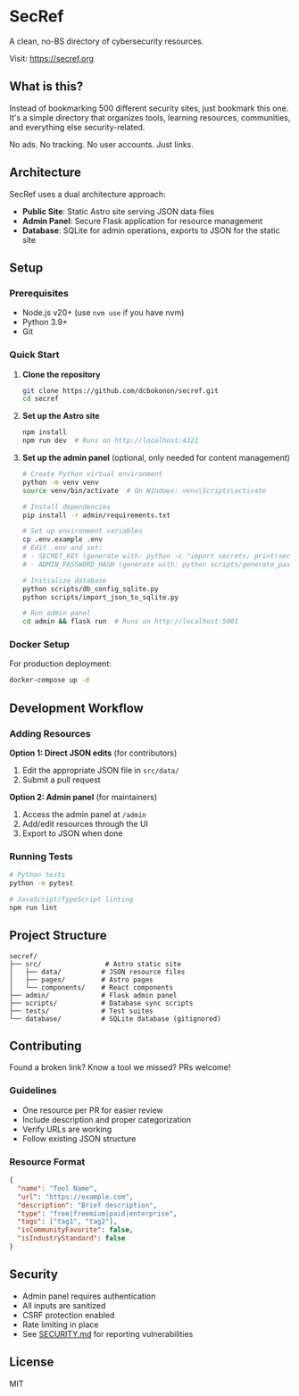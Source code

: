 # SecRef

A clean, no-BS directory of cybersecurity resources. 

Visit: https://secref.org

## What is this?

Instead of bookmarking 500 different security sites, just bookmark this one. It's a simple directory that organizes tools, learning resources, communities, and everything else security-related.

No ads. No tracking. No user accounts. Just links.

## Architecture

SecRef uses a dual architecture approach:
- **Public Site**: Static Astro site serving JSON data files
- **Admin Panel**: Secure Flask application for resource management
- **Database**: SQLite for admin operations, exports to JSON for the static site

## Setup

### Prerequisites
- Node.js v20+ (use `nvm use` if you have nvm)
- Python 3.9+
- Git

### Quick Start

1. **Clone the repository**
   ```bash
   git clone https://github.com/dcbokonon/secref.git
   cd secref
   ```

2. **Set up the Astro site**
   ```bash
   npm install
   npm run dev  # Runs on http://localhost:4321
   ```

3. **Set up the admin panel** (optional, only needed for content management)
   ```bash
   # Create Python virtual environment
   python -m venv venv
   source venv/bin/activate  # On Windows: venv\Scripts\activate
   
   # Install dependencies
   pip install -r admin/requirements.txt
   
   # Set up environment variables
   cp .env.example .env
   # Edit .env and set:
   # - SECRET_KEY (generate with: python -c "import secrets; print(secrets.token_hex(32))")
   # - ADMIN_PASSWORD_HASH (generate with: python scripts/generate_password_hash.py)
   
   # Initialize database
   python scripts/db_config_sqlite.py
   python scripts/import_json_to_sqlite.py
   
   # Run admin panel
   cd admin && flask run  # Runs on http://localhost:5001
   ```

### Docker Setup

For production deployment:
```bash
docker-compose up -d
```

## Development Workflow

### Adding Resources

**Option 1: Direct JSON edits** (for contributors)
1. Edit the appropriate JSON file in `src/data/`
2. Submit a pull request

**Option 2: Admin panel** (for maintainers)
1. Access the admin panel at `/admin`
2. Add/edit resources through the UI
3. Export to JSON when done

### Running Tests

```bash
# Python tests
python -m pytest

# JavaScript/TypeScript linting
npm run lint
```

## Project Structure

```
secref/
├── src/                # Astro static site
│   ├── data/          # JSON resource files
│   ├── pages/         # Astro pages
│   └── components/    # React components
├── admin/             # Flask admin panel
├── scripts/           # Database sync scripts
├── tests/             # Test suites
└── database/          # SQLite database (gitignored)
```

## Contributing

Found a broken link? Know a tool we missed? PRs welcome!

### Guidelines
- One resource per PR for easier review
- Include description and proper categorization
- Verify URLs are working
- Follow existing JSON structure

### Resource Format
```json
{
  "name": "Tool Name",
  "url": "https://example.com",
  "description": "Brief description",
  "type": "free|freemium|paid|enterprise",
  "tags": ["tag1", "tag2"],
  "isCommunityFavorite": false,
  "isIndustryStandard": false
}
```

## Security

- Admin panel requires authentication
- All inputs are sanitized
- CSRF protection enabled
- Rate limiting in place
- See [SECURITY.md](SECURITY.md) for reporting vulnerabilities

## License

MIT

